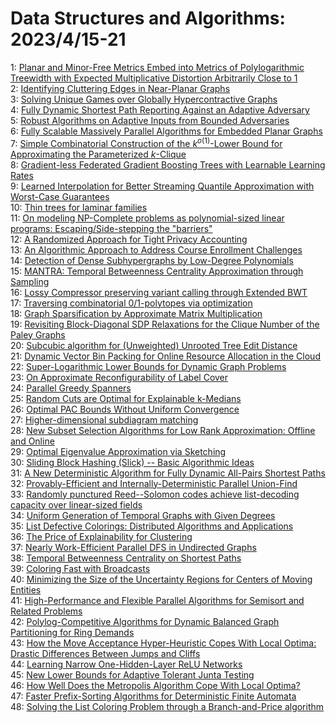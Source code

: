 # Data Structures and Algorithms: 2023/4/15-21  
1: [Planar and Minor-Free Metrics Embed into Metrics of Polylogarithmic  Treewidth with Expected Multiplicative Distortion Arbitrarily Close to 1](https://doi.org/10.48550/arXiv.2304.07268)  
2: [Identifying Cluttering Edges in Near-Planar Graphs](https://doi.org/10.48550/arXiv.2304.07274)  
3: [Solving Unique Games over Globally Hypercontractive Graphs](https://doi.org/10.48550/arXiv.2304.07284)  
4: [Fully Dynamic Shortest Path Reporting Against an Adaptive Adversary](https://doi.org/10.48550/arXiv.2304.07403)  
5: [Robust Algorithms on Adaptive Inputs from Bounded Adversaries](https://doi.org/10.48550/arXiv.2304.07413)  
6: [Fully Scalable Massively Parallel Algorithms for Embedded Planar Graphs](https://doi.org/10.48550/arXiv.2304.07441)  
7: [Simple Combinatorial Construction of the $k^{o(1)}$-Lower Bound for  Approximating the Parameterized $k$-Clique](https://doi.org/10.48550/arXiv.2304.07516)  
8: [Gradient-less Federated Gradient Boosting Trees with Learnable Learning  Rates](https://doi.org/10.48550/arXiv.2304.07537)  
9: [Learned Interpolation for Better Streaming Quantile Approximation with  Worst-Case Guarantees](https://doi.org/10.48550/arXiv.2304.07652)  
10: [Thin trees for laminar families](https://doi.org/10.48550/arXiv.2304.07674)  
11: [On modeling NP-Complete problems as polynomial-sized linear programs:  Escaping/Side-stepping the "barriers"](https://doi.org/10.48550/arXiv.2304.07716)  
12: [A Randomized Approach for Tight Privacy Accounting](https://doi.org/10.48550/arXiv.2304.07927)  
13: [An Algorithmic Approach to Address Course Enrollment Challenges](https://doi.org/10.48550/arXiv.2304.07982)  
14: [Detection of Dense Subhypergraphs by Low-Degree Polynomials](https://doi.org/10.48550/arXiv.2304.08135)  
15: [MANTRA: Temporal Betweenness Centrality Approximation through Sampling](https://doi.org/10.48550/arXiv.2304.08356)  
16: [Lossy Compressor preserving variant calling through Extended BWT](https://doi.org/10.48550/arXiv.2304.08534)  
17: [Traversing combinatorial 0/1-polytopes via optimization](https://doi.org/10.48550/arXiv.2304.08567)  
18: [Graph Sparsification by Approximate Matrix Multiplication](https://doi.org/10.48550/arXiv.2304.08581)  
19: [Revisiting Block-Diagonal SDP Relaxations for the Clique Number of the  Paley Graphs](https://doi.org/10.48550/arXiv.2304.08615)  
20: [Subcubic algorithm for (Unweighted) Unrooted Tree Edit Distance](https://doi.org/10.48550/arXiv.2304.08632)  
21: [Dynamic Vector Bin Packing for Online Resource Allocation in the Cloud](https://doi.org/10.48550/arXiv.2304.08648)  
22: [Super-Logarithmic Lower Bounds for Dynamic Graph Problems](https://doi.org/10.48550/arXiv.2304.08745)  
23: [On Approximate Reconfigurability of Label Cover](https://doi.org/10.48550/arXiv.2304.08746)  
24: [Parallel Greedy Spanners](https://doi.org/10.48550/arXiv.2304.08892)  
25: [Random Cuts are Optimal for Explainable k-Medians](https://doi.org/10.48550/arXiv.2304.09113)  
26: [Optimal PAC Bounds Without Uniform Convergence](https://doi.org/10.48550/arXiv.2304.09167)  
27: [Higher-dimensional subdiagram matching](https://doi.org/10.48550/arXiv.2304.09216)  
28: [New Subset Selection Algorithms for Low Rank Approximation: Offline and  Online](https://doi.org/10.48550/arXiv.2304.09217)  
29: [Optimal Eigenvalue Approximation via Sketching](https://doi.org/10.48550/arXiv.2304.09281)  
30: [Sliding Block Hashing (Slick) -- Basic Algorithmic Ideas](https://doi.org/10.48550/arXiv.2304.09283)  
31: [A New Deterministic Algorithm for Fully Dynamic All-Pairs Shortest Paths](https://doi.org/10.48550/arXiv.2304.09321)  
32: [Provably-Efficient and Internally-Deterministic Parallel Union-Find](https://doi.org/10.48550/arXiv.2304.09331)  
33: [Randomly punctured Reed--Solomon codes achieve list-decoding capacity  over linear-sized fields](https://doi.org/10.48550/arXiv.2304.09445)  
34: [Uniform Generation of Temporal Graphs with Given Degrees](https://doi.org/10.48550/arXiv.2304.09654)  
35: [List Defective Colorings: Distributed Algorithms and Applications](https://doi.org/10.48550/arXiv.2304.09666)  
36: [The Price of Explainability for Clustering](https://doi.org/10.48550/arXiv.2304.09743)  
37: [Nearly Work-Efficient Parallel DFS in Undirected Graphs](https://doi.org/10.48550/arXiv.2304.09774)  
38: [Temporal Betweenness Centrality on Shortest Paths](https://doi.org/10.48550/arXiv.2304.09791)  
39: [Coloring Fast with Broadcasts](https://doi.org/10.48550/arXiv.2304.09844)  
40: [Minimizing the Size of the Uncertainty Regions for Centers of Moving  Entities](https://doi.org/10.48550/arXiv.2304.10028)  
41: [High-Performance and Flexible Parallel Algorithms for Semisort and  Related Problems](https://doi.org/10.48550/arXiv.2304.10078)  
42: [Polylog-Competitive Algorithms for Dynamic Balanced Graph Partitioning  for Ring Demands](https://doi.org/10.48550/arXiv.2304.10350)  
43: [How the Move Acceptance Hyper-Heuristic Copes With Local Optima: Drastic  Differences Between Jumps and Cliffs](https://doi.org/10.48550/arXiv.2304.10414)  
44: [Learning Narrow One-Hidden-Layer ReLU Networks](https://doi.org/10.48550/arXiv.2304.10524)  
45: [New Lower Bounds for Adaptive Tolerant Junta Testing](https://doi.org/10.48550/arXiv.2304.10647)  
46: [How Well Does the Metropolis Algorithm Cope With Local Optima?](https://doi.org/10.48550/arXiv.2304.10848)  
47: [Faster Prefix-Sorting Algorithms for Deterministic Finite Automata](https://doi.org/10.48550/arXiv.2304.10962)  
48: [Solving the List Coloring Problem through a Branch-and-Price algorithm](https://doi.org/10.48550/arXiv.2304.10995)  
